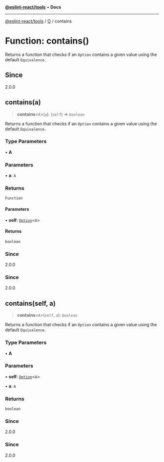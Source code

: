 [**@eslint-react/tools**](../../../README.md) • **Docs**

***

[@eslint-react/tools](../../../README.md) / [O](../README.md) / contains

# Function: contains()

Returns a function that checks if an `Option` contains a given value using the default `Equivalence`.

## Since

2.0.0

## contains(a)

> **contains**\<`A`\>(`a`): (`self`) => `boolean`

Returns a function that checks if an `Option` contains a given value using the default `Equivalence`.

### Type Parameters

• **A**

### Parameters

• **a**: `A`

### Returns

`Function`

#### Parameters

• **self**: [`Option`](../type-aliases/Option.md)\<`A`\>

#### Returns

`boolean`

### Since

2.0.0

### Since

2.0.0

## contains(self, a)

> **contains**\<`A`\>(`self`, `a`): `boolean`

Returns a function that checks if an `Option` contains a given value using the default `Equivalence`.

### Type Parameters

• **A**

### Parameters

• **self**: [`Option`](../type-aliases/Option.md)\<`A`\>

• **a**: `A`

### Returns

`boolean`

### Since

2.0.0

### Since

2.0.0
